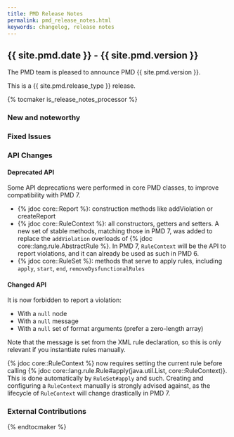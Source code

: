 ```yaml
---
title: PMD Release Notes
permalink: pmd_release_notes.html
keywords: changelog, release notes
---
```


## {{ site.pmd.date }} - {{ site.pmd.version }}

The PMD team is pleased to announce PMD {{ site.pmd.version }}.

This is a {{ site.pmd.release_type }} release.

{% tocmaker is_release_notes_processor %}

### New and noteworthy

### Fixed Issues

### API Changes

#### Deprecated API

Some API deprecations were performed in core PMD classes, to improve compatibility with PMD 7.
- {% jdoc core::Report %}: construction methods like addViolation or createReport
- {% jdoc core::RuleContext %}: all constructors, getters and setters. A new set
of stable methods, matching those in PMD 7, was added to replace the `addViolation`
overloads of {% jdoc core::lang.rule.AbstractRule %}. In PMD 7, `RuleContext` will
be the API to report violations, and it can already be used as such in PMD 6.
- {% jdoc core::RuleSet %}: methods that serve to apply rules, including `apply`, `start`, `end`, `removeDysfunctionalRules`

#### Changed API

It is now forbidden to report a violation:
- With a `null` node
- With a `null` message
- With a `null` set of format arguments (prefer a zero-length array)

Note that the message is set from the XML rule declaration, so this is only relevant
if you instantiate rules manually.

{% jdoc core::RuleContext %} now requires setting the current rule before calling
{% jdoc core::lang.rule.Rule#apply(java.util.List, core::RuleContext)}. This is
done automatically by `RuleSet#apply` and such. Creating and configuring a
`RuleContext` manually is strongly advised against, as the lifecycle of `RuleContext`
will change drastically in PMD 7.

### External Contributions

{% endtocmaker %}

